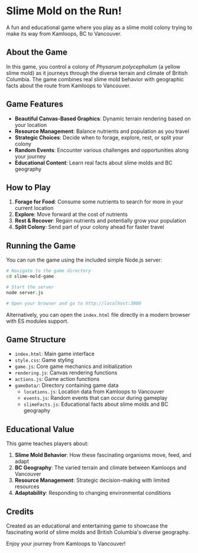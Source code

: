 # Slime Mold on the Run!

A fun and educational game where you play as a slime mold colony trying to make its way from Kamloops, BC to Vancouver.

## About the Game

In this game, you control a colony of *Physarum polycephalum* (a yellow slime mold) as it journeys through the diverse terrain and climate of British Columbia. The game combines real slime mold behavior with geographic facts about the route from Kamloops to Vancouver.

## Game Features

- **Beautiful Canvas-Based Graphics**: Dynamic terrain rendering based on your location
- **Resource Management**: Balance nutrients and population as you travel
- **Strategic Choices**: Decide when to forage, explore, rest, or split your colony
- **Random Events**: Encounter various challenges and opportunities along your journey
- **Educational Content**: Learn real facts about slime molds and BC geography

## How to Play

1. **Forage for Food**: Consume some nutrients to search for more in your current location
2. **Explore**: Move forward at the cost of nutrients
3. **Rest & Recover**: Regain nutrients and potentially grow your population
4. **Split Colony**: Send part of your colony ahead for faster travel

## Running the Game

You can run the game using the included simple Node.js server:

```bash
# Navigate to the game directory
cd slime-mold-game

# Start the server
node server.js

# Open your browser and go to http://localhost:3000
```

Alternatively, you can open the `index.html` file directly in a modern browser with ES modules support.

## Game Structure

- `index.html`: Main game interface
- `style.css`: Game styling
- `game.js`: Core game mechanics and initialization
- `rendering.js`: Canvas rendering functions
- `actions.js`: Game action functions
- `gameData/`: Directory containing game data
  - `locations.js`: Location data from Kamloops to Vancouver
  - `events.js`: Random events that can occur during gameplay
  - `slimeFacts.js`: Educational facts about slime molds and BC geography

## Educational Value

This game teaches players about:

1. **Slime Mold Behavior**: How these fascinating organisms move, feed, and adapt
2. **BC Geography**: The varied terrain and climate between Kamloops and Vancouver
3. **Resource Management**: Strategic decision-making with limited resources
4. **Adaptability**: Responding to changing environmental conditions

## Credits

Created as an educational and entertaining game to showcase the fascinating world of slime molds and British Columbia's diverse geography.

Enjoy your journey from Kamloops to Vancouver!
